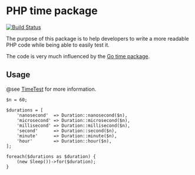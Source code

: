 # PHP time package

[![Build Status](https://travis-ci.org/Shaked/time.svg?branch=master)](https://travis-ci.org/Shaked/time)

The purpose of this package is to help developers to write a more readable PHP code while being able to easily test it.

The code is very much influenced by the [Go time package](https://golang.org/pkg/time/).

## Usage

@see [TimeTest](test/TimeTest.php) for more information.

```
$n = 60;

$durations = [
    'nanosecond'  => Duration::nanosecond($n),
    'microsecond' => Duration::microsecond($n),
    'millisecond' => Duration::millisecond($n),
    'second'      => Duration::second($n),
    'minute'      => Duration::minute($n),
    'hour'        => Duration::hour($n),
];

foreach($durations as $duration) {
    (new Sleep())->for($duration);
}
```

